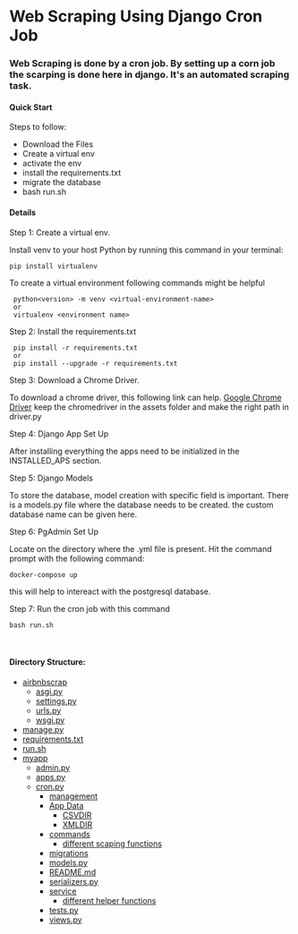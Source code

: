 # Web Scraping Using Django Cron Job



### Web Scraping is done by a cron job. By setting up a corn job the scarping is done here in django. It's an automated scraping task.


#### Quick Start

Steps to follow:
- Download the Files
- Create a virtual env
- activate the env
- install the requirements.txt
- migrate the database
- bash run.sh


#### Details
Step 1: Create a virtual env.

Install venv to your host Python by running this command in your terminal:
```
pip install virtualenv
```
To create a virtual environment following commands might be helpful
```
 python<version> -m venv <virtual-environment-name>
 or 
 virtualenv <environment name>
```

Step 2: Install the requirements.txt 

```
 pip install -r requirements.txt
 or 
 pip install --upgrade -r requirements.txt
```

Step 3: Download a Chrome Driver.

To download a chrome driver, this following link can help. [Google Chrome Driver](https://chromedriver.chromium.org/downloads)
keep the chromedriver in the assets folder and make the right path in driver.py

Step 4: Django App Set Up

After installing everything the apps need to be initialized in the INSTALLED_APS section.


Step 5: Django Models

To store the database, model creation with specific field is important. There is a models.py file where the database needs to be created. the custom database name can be given here.

Step 6: PgAdmin Set Up

Locate on the directory where the .yml file is present. Hit the command prompt with the following command:
```
docker-compose up
```

this will help to intereact with the postgresql database.

Step 7: Run the cron job with this command 
```
bash run.sh
```
<br />

#### Directory Structure:

 * [airbnbscrap](/airbnbscrap/)
   * [asgi.py](/airbnbscrap/asgi.py)
   * [settings.py](/airbnbscrap/settings.py)
   * [urls.py](/airbnbscrap/urls.py)
   * [wsgi.py](/airbnbscrap/wsgi.py)
 * [manage.py](/manage.py)
 * [requirements.txt](requirements.txt)
 * [run.sh](/run.sh)
 * [myapp](/myapp/)
   * [admin.py](/myapp/admin.py)
   * [apps.py](/myapp/apps.py)
   * [cron.py](/myapp/cron.py)
        * [management](/myapp/management/)
        * [App Data](/myapp/management/App%20Data/)
            * [CSVDIR](/myapp/management/App%20Data/CSVDIR/)
            * [XMLDIR](/myapp/management/App%20Data/XMLDIR/)
        *   [commands](/myapp/management/commands/)
            * [different scaping functions]()
        * [migrations](/myapp/migrations/)
        * [models.py](/myapp/models.py)
      * [README.md](/myapp/readme.md)
      * [serializers.py](/myapp/seralizers.py)
      * [service](/myapp/service/)
        * [different helper functions](/myapp/service/convert.py)
     * [tests.py](/myapp/tests.py)
     * [views.py](/myapp/views.py)

